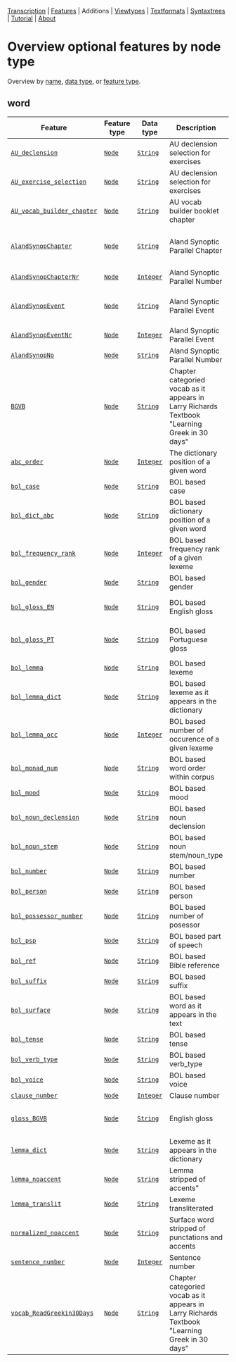 <a name="start"></a>
<div class="hidden-content"><a href="../transcription.md">Transcription</a> | <a href="README.md/#start">Features</a> | Additions | <a href="../viewtypes.md#start">Viewtypes</a> | <a href="../textformats.md#start">Textformats</a> |  <a href="../syntaxtrees.md#start">Syntaxtrees</a> | <a href="../tutorial/README.md#start">Tutorial</a>  | <a href="../about.md#start">About</a></div>

# Overview optional features by node type
Overview by [name](featuresbyname.md), [data type](featuresbydatatype.md), or [feature type](featuresbynodetype.md).



## word

Feature|Feature type|Data type|Description|Examples
---|---|---|---|---
[`AU_declension`](AU_declension.md#readme)|[`Node`](featuresbynodetype.md#Node)|[`String`](featuresbydatatype.md#String)|AU declension selection for exercises|<span>` `</span> `2nd` `3rd` `1st`
[`AU_exercise_selection`](AU_exercise_selection.md#readme)|[`Node`](featuresbynodetype.md#Node)|[`String`](featuresbydatatype.md#String)|AU declension selection for exercises|<span>` `</span> `NTST551_no1`
[`AU_vocab_builder_chapter`](AU_vocab_builder_chapter.md#readme)|[`Node`](featuresbynodetype.md#Node)|[`String`](featuresbydatatype.md#String)|AU vocab builder booklet chapter|`1a` `1b` `absent` `1c`
[`AlandSynopChapter`](AlandSynopChapter.md#readme)|[`Node`](featuresbynodetype.md#Node)|[`String`](featuresbydatatype.md#String)|Aland Synoptic Parallel Chapter|<span>` `</span> `Jesus’ Ministry in Galilee Continued` `The Passion Narrative` `Last Journey to Jerusalem (According to Luke)`
[`AlandSynopChapterNr`](AlandSynopChapterNr.md#readme)|[`Node`](featuresbynodetype.md#Node)|[`Integer`](featuresbydatatype.md#Integer)|Aland Synoptic Parallel Number|`8` `16` `10` `13`
[`AlandSynopEvent`](AlandSynopEvent.md#readme)|[`Node`](featuresbynodetype.md#Node)|[`String`](featuresbydatatype.md#String)|Aland Synoptic Parallel Event|<span>` `</span> `Jesus before the Sanhedrin (Peter’s Denial)` `The Healing at the Pool` `Jairus’ Daughter and the Woman with a Hemorrhage`
[`AlandSynopEventNr`](AlandSynopEventNr.md#readme)|[`Node`](featuresbynodetype.md#Node)|[`Integer`](featuresbydatatype.md#Integer)|Aland Synoptic Parallel Event|`332` `141` `95` `146`
[`AlandSynopNo`](AlandSynopNo.md#readme)|[`Node`](featuresbynodetype.md#Node)|[`String`](featuresbydatatype.md#String)|Aland Synoptic Parallel Number|<span>` `</span> `8` `16` `10`
[`BGVB`](BGVB.md#readme)|[`Node`](featuresbynodetype.md#Node)|[`String`](featuresbydatatype.md#String)|Chapter categoried vocab as it appears in Larry Richards Textbook "Learning Greek in 30 days"|`1a` `1b` `0` `1c`
[`abc_order`](abc_order.md#readme)|[`Node`](featuresbynodetype.md#Node)|[`Integer`](featuresbydatatype.md#Integer)|The dictionary position of a given word|`3418` `2493` `835` `4575`
[`bol_case`](bol_case.md#readme)|[`Node`](featuresbynodetype.md#Node)|[`String`](featuresbydatatype.md#String)|BOL based case|<span>` `</span> `nominative` `accusative` `genitive`
[`bol_dict_abc`](bol_dict_abc.md#readme)|[`Node`](featuresbynodetype.md#Node)|[`String`](featuresbydatatype.md#String)|BOL based dictionary position of a given word|`3438` `2506` `839` `4603`
[`bol_frequency_rank`](bol_frequency_rank.md#readme)|[`Node`](featuresbynodetype.md#Node)|[`Integer`](featuresbydatatype.md#Integer)|BOL based frequency rank of a given lexeme|`1` `2` `3` `4`
[`bol_gender`](bol_gender.md#readme)|[`Node`](featuresbynodetype.md#Node)|[`String`](featuresbydatatype.md#String)|BOL based gender|<span>` `</span> `masculine` `feminine` `neuter`
[`bol_gloss_EN`](bol_gloss_EN.md#readme)|[`Node`](featuresbynodetype.md#Node)|[`String`](featuresbydatatype.md#String)|BOL based English gloss|`the` `and, even, also, namely` `he, she, it, they, them, same` `you`
[`bol_gloss_PT`](bol_gloss_PT.md#readme)|[`Node`](featuresbynodetype.md#Node)|[`String`](featuresbydatatype.md#String)|BOL based Portuguese gloss|`a, o, as, os` `e, até mesmo, também, nomeadamente` `ele, ela, eles, elas, mesmo, mesma` `tu`
[`bol_lemma`](bol_lemma.md#readme)|[`Node`](featuresbynodetype.md#Node)|[`String`](featuresbydatatype.md#String)|BOL based lexeme|`ὁ` `καί` `αὐτός` `σύ`
[`bol_lemma_dict`](bol_lemma_dict.md#readme)|[`Node`](featuresbynodetype.md#Node)|[`String`](featuresbydatatype.md#String)|BOL based lexeme as it appears in the dictionary|`ὁ, ἡ, τό` `καί` `αὐτός, -ή, -ό` `σύ`
[`bol_lemma_occ`](bol_lemma_occ.md#readme)|[`Node`](featuresbynodetype.md#Node)|[`Integer`](featuresbydatatype.md#Integer)|BOL based number of occurence of a given lexeme|`19783` `8978` `5550` `2892`
[`bol_monad_num`](bol_monad_num.md#readme)|[`Node`](featuresbynodetype.md#Node)|[`String`](featuresbydatatype.md#String)|BOL based word order within corpus|`1` `10` `100` `1000`
[`bol_mood`](bol_mood.md#readme)|[`Node`](featuresbynodetype.md#Node)|[`String`](featuresbydatatype.md#String)|BOL based mood|<span>` `</span> `indicative` `participle` `infinitive`
[`bol_noun_declension`](bol_noun_declension.md#readme)|[`Node`](featuresbynodetype.md#Node)|[`String`](featuresbydatatype.md#String)|BOL based noun declension|<span>` `</span> `second_d` `third_d` `first_alpha_macron`
[`bol_noun_stem`](bol_noun_stem.md#readme)|[`Node`](featuresbynodetype.md#Node)|[`String`](featuresbydatatype.md#String)|BOL based noun stem/noun_type|<span>` `</span> `omicron` `alpha` `tau`
[`bol_number`](bol_number.md#readme)|[`Node`](featuresbynodetype.md#Node)|[`String`](featuresbydatatype.md#String)|BOL based number|`singular` <span>` `</span> `plural`
[`bol_person`](bol_person.md#readme)|[`Node`](featuresbynodetype.md#Node)|[`String`](featuresbydatatype.md#String)|BOL based person|<span>` `</span> `third_person` `second_person` `first_person`
[`bol_possessor_number`](bol_possessor_number.md#readme)|[`Node`](featuresbynodetype.md#Node)|[`String`](featuresbydatatype.md#String)|BOL based number of posessor|<span>` `</span> `singular` `plural`
[`bol_psp`](bol_psp.md#readme)|[`Node`](featuresbynodetype.md#Node)|[`String`](featuresbydatatype.md#String)|BOL based part of speech|`noun` `verb` `prep` `art`
[`bol_ref`](bol_ref.md#readme)|[`Node`](featuresbynodetype.md#Node)|[`String`](featuresbydatatype.md#String)|BOL based Bible reference|`Rev 20:4` `Rev 3:12` `Rev 5:13` `Rev 9:20`
[`bol_suffix`](bol_suffix.md#readme)|[`Node`](featuresbynodetype.md#Node)|[`String`](featuresbydatatype.md#String)|BOL based suffix|<span>` `</span> `negative` `comparative` `superlative`
[`bol_surface`](bol_surface.md#readme)|[`Node`](featuresbynodetype.md#Node)|[`String`](featuresbydatatype.md#String)|BOL based word as it appears in the text|`καὶ` `ὁ` `ἐν` `δὲ`
[`bol_tense`](bol_tense.md#readme)|[`Node`](featuresbynodetype.md#Node)|[`String`](featuresbydatatype.md#String)|BOL based tense|<span>` `</span> `present` `aorist` `second_aorist`
[`bol_verb_type`](bol_verb_type.md#readme)|[`Node`](featuresbynodetype.md#Node)|[`String`](featuresbydatatype.md#String)|BOL based verb_type|<span>` `</span> `epsilon` `irregular` `gamma`
[`bol_voice`](bol_voice.md#readme)|[`Node`](featuresbynodetype.md#Node)|[`String`](featuresbydatatype.md#String)|BOL based voice|<span>` `</span> `active` `middle_or_passive` `middle_or_passive_deponent`
[`clause_number`](clause_number.md#readme)|[`Node`](featuresbynodetype.md#Node)|[`Integer`](featuresbydatatype.md#Integer)|Clause number|`4040` `10990` `5327` `16796`
[`gloss_BGVB`](gloss_BGVB.md#readme)|[`Node`](featuresbynodetype.md#Node)|[`String`](featuresbydatatype.md#String)|English gloss|`the` `and, also, likewise` `he, she, it, himself, herself, itself; even, very; same` `you`
[`lemma_dict`](lemma_dict.md#readme)|[`Node`](featuresbynodetype.md#Node)|[`String`](featuresbydatatype.md#String)|Lexeme as it appears in the dictionary|`ὁ, ἡ, τό` `καί` `αὐτός, -ή, -ό` `σύ`
[`lemma_noaccent`](lemma_noaccent.md#readme)|[`Node`](featuresbynodetype.md#Node)|[`String`](featuresbydatatype.md#String)|Lemma stripped of accents"|`ο` `και` `αυτος` `συ`
[`lemma_translit`](lemma_translit.md#readme)|[`Node`](featuresbynodetype.md#Node)|[`String`](featuresbydatatype.md#String)|Lexeme transliterated|`o` `kai` `autos` `su`
[`normalized_noaccent`](normalized_noaccent.md#readme)|[`Node`](featuresbynodetype.md#Node)|[`String`](featuresbydatatype.md#String)|Surface word stripped of punctations and accents|`και` `ο` `δε` `εν`
[`sentence_number`](sentence_number.md#readme)|[`Node`](featuresbynodetype.md#Node)|[`Integer`](featuresbydatatype.md#Integer)|Sentence number|`2288` `7536` `7232` `7229`
[`vocab_ReadGreekin30Days`](vocab_ReadGreekin30Days.md#readme)|[`Node`](featuresbynodetype.md#Node)|[`String`](featuresbydatatype.md#String)|Chapter categoried vocab as it appears in Larry Richards Textbook "Learning Greek in 30 days"|`3a` <span>` `</span> `3b` `4b`



